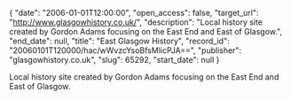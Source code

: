 {
  "date": "2006-01-01T12:00:00", 
  "open_access": false, 
  "target_url": "http://www.glasgowhistory.co.uk/", 
  "description": "Local history site created by Gordon Adams focusing on the East End and East of Glasgow.", 
  "end_date": null, 
  "title": "East Glasgow History", 
  "record_id": "20060101T120000/hac/wWvzcYsoBfsMlicPJA==", 
  "publisher": "glasgowhistory.co.uk", 
  "slug": 65292, 
  "start_date": null
}

Local history site created by Gordon Adams focusing on the East End and East of Glasgow.